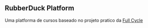 ## RubberDuck Platform
Uma platforma de cursos baseado no projeto pratico da [Full Cycle](https://imersao.fullcycle.com.br/)
